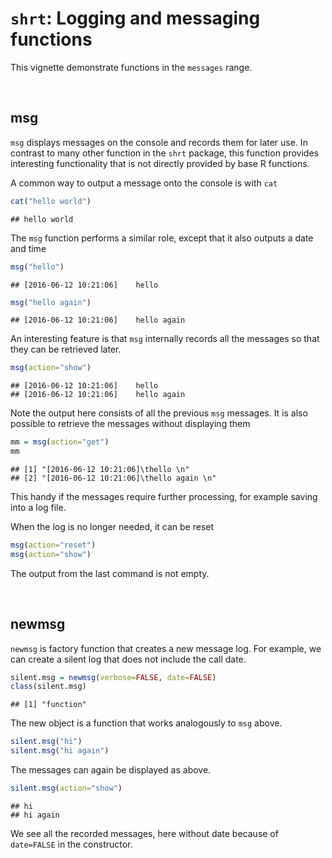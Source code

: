 # `shrt`: Logging and messaging functions

This vignette demonstrate functions in the `messages` range. 




&nbsp;
## msg

`msg` displays messages on the console and records them for later use. In contrast to many other function in the `shrt` package, this function provides interesting functionality that is not directly provided by base R functions. 

A common way to output a message onto the console is with `cat`


```r
cat("hello world")
```

```
## hello world
```

The `msg` function performs a similar role, except that it also outputs a date and time


```r
msg("hello")
```

```
## [2016-06-12 10:21:06]	hello
```

```r
msg("hello again")
```

```
## [2016-06-12 10:21:06]	hello again
```

An interesting feature is that `msg` internally records all the messages so that they can be retrieved later. 


```r
msg(action="show")
```

```
## [2016-06-12 10:21:06]	hello 
## [2016-06-12 10:21:06]	hello again
```

Note the output here consists of all the previous `msg` messages. It is also possible to retrieve the messages without displaying them


```r
mm = msg(action="get")
mm
```

```
## [1] "[2016-06-12 10:21:06]\thello \n"      
## [2] "[2016-06-12 10:21:06]\thello again \n"
```

This handy if the messages require further processing, for example saving into a log file. 

When the log is no longer needed, it can be reset 


```r
msg(action="reset")
msg(action="show")
```

The output from the last command is not empty. 


&nbsp;
## newmsg

`newmsg` is factory function that creates a new message log. For example, we can create a silent log that does not include the call date. 


```r
silent.msg = newmsg(verbose=FALSE, date=FALSE)
class(silent.msg)
```

```
## [1] "function"
```

The new object is a function that works analogously to `msg` above. 


```r
silent.msg("hi")
silent.msg("hi again")
```

The messages can again be displayed as above. 


```r
silent.msg(action="show")
```

```
## hi 
## hi again
```

We see all the recorded messages, here without date because of `date=FALSE` in the constructor. 





